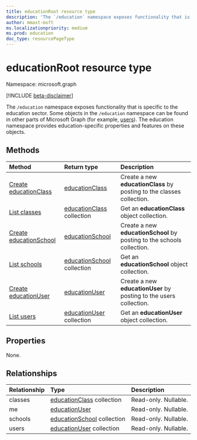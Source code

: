 ```yaml
---
title: educationRoot resource type
description: 'The `/education` namespace exposes functionality that is specific to the education sector. '
author: mmast-msft
ms.localizationpriority: medium
ms.prod: education
doc_type: resourcePageType
---
```


# educationRoot resource type

Namespace: microsoft.graph

[!INCLUDE [beta-disclaimer](../../includes/beta-disclaimer.md)]

The `/education` namespace exposes functionality that is specific to the education sector. 
Some objects in the `/education` namespace can be found in other parts of Microsoft Graph (for example, [users](user.md)). The education namespace provides education-specific properties and features on these objects.

## Methods

| Method                                                         | Return type                                      | Description                                                            |
| :------------------------------------------------------------- | :----------------------------------------------- | :--------------------------------------------------------------------- |
| [Create educationClass](../api/educationroot-post-classes.md)  | [educationClass](educationclass.md)              | Create a new **educationClass** by posting to the classes collection.  |
| [List classes](../api/educationroot-list-classes.md)           | [educationClass](educationclass.md) collection   | Get an **educationClass** object collection.                           |
| [Create educationSchool](../api/educationroot-post-schools.md) | [educationSchool](educationschool.md)            | Create a new **educationSchool** by posting to the schools collection. |
| [List schools](../api/educationroot-list-schools.md)           | [educationSchool](educationschool.md) collection | Get an **educationSchool** object collection.                          |
| [Create educationUser](../api/educationroot-post-users.md)     | [educationUser](educationuser.md)                | Create a new **educationUser** by posting to the users collection.     |
| [List users](../api/educationroot-list-users.md)               | [educationUser](educationuser.md) collection     | Get an **educationUser** object collection.                            |

## Properties

None.

## Relationships

| Relationship | Type                                             | Description          |
| :----------- | :----------------------------------------------- | :------------------- |
| classes      | [educationClass](educationclass.md) collection   | Read-only. Nullable. |
| me           | [educationUser](educationuser.md)                | Read-only. Nullable. |
| schools      | [educationSchool](educationschool.md) collection | Read-only. Nullable. |
| users        | [educationUser](educationuser.md) collection     | Read-only. Nullable. |

<!-- uuid: 8fcb5dbc-d5aa-4681-8e31-b001d5168d79
2015-10-25 14:57:30 UTC -->

<!--
{
  "type": "#page.annotation",
  "description": "educationRoot resource",
  "keywords": "",
  "section": "documentation",
  "tocPath": "",
  "suppressions": []
}
-->
